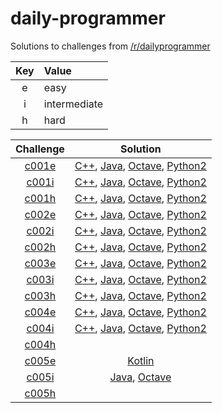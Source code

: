 # daily-programmer

Solutions to challenges from [/r/dailyprogrammer](https://www.reddit.com/r/dailyprogrammer/)

| Key | Value        |
| :-: | :----------- |
| e   | easy         |
| i   | intermediate |
| h   | hard         |

| Challenge | Solution |
| :-------: | :------: |
| [c001e](https://www.reddit.com/r/dailyprogrammer/comments/pih8x/easy_challenge_1/) | [C++](https://github.com/jimmynguyen/daily-programmer/blob/master/challenges/easy/c001/c001.cpp), [Java](https://github.com/jimmynguyen/daily-programmer/blob/master/challenges/easy/c001/c001.java), [Octave](https://github.com/jimmynguyen/daily-programmer/blob/master/challenges/easy/c001/c001.m), [Python2](https://github.com/jimmynguyen/daily-programmer/blob/master/challenges/easy/c001/c001.py) |
| [c001i](https://www.reddit.com/r/dailyprogrammer/comments/pihtx/intermediate_challenge_1/) | [C++](https://github.com/jimmynguyen/daily-programmer/blob/master/challenges/intermediate/c001/c001.cpp), [Java](https://github.com/jimmynguyen/daily-programmer/blob/master/challenges/intermediate/c001/c001.java), [Octave](https://github.com/jimmynguyen/daily-programmer/blob/master/challenges/intermediate/c001/c001.m), [Python2](https://github.com/jimmynguyen/daily-programmer/blob/master/challenges/intermediate/c001/c001.py) |
| [c001h](https://www.reddit.com/r/dailyprogrammer/comments/pii6j/difficult_challenge_1/) | [C++](https://github.com/jimmynguyen/daily-programmer/blob/master/challenges/hard/c001/c001.cpp), [Java](https://github.com/jimmynguyen/daily-programmer/blob/master/challenges/hard/c001/c001.java), [Octave](https://github.com/jimmynguyen/daily-programmer/blob/master/challenges/hard/c001/c001.m), [Python2](https://github.com/jimmynguyen/daily-programmer/blob/master/challenges/hard/c001/c001.py) |
| [c002e](https://www.reddit.com/r/dailyprogrammer/comments/pjbj8/easy_challenge_2/) | [C++](https://github.com/jimmynguyen/daily-programmer/blob/master/challenges/easy/c002/c002.cpp), [Java](https://github.com/jimmynguyen/daily-programmer/blob/master/challenges/easy/c002/c002.java), [Octave](https://github.com/jimmynguyen/daily-programmer/blob/master/challenges/easy/c002/c002.m), [Python2](https://github.com/jimmynguyen/daily-programmer/blob/master/challenges/easy/c002/c002.py) |
| [c002i](https://www.reddit.com/r/dailyprogrammer/comments/pjbuj/intermediate_challenge_2/) | [C++](https://github.com/jimmynguyen/daily-programmer/blob/master/challenges/intermediate/c002/c002.cpp), [Java](https://github.com/jimmynguyen/daily-programmer/blob/master/challenges/intermediate/c002/c002.java), [Octave](https://github.com/jimmynguyen/daily-programmer/blob/master/challenges/intermediate/c002/c002.m), [Python2](https://github.com/jimmynguyen/daily-programmer/blob/master/challenges/intermediate/c002/c002.py) |
| [c002h](https://www.reddit.com/r/dailyprogrammer/comments/pjsdx/difficult_challenge_2/) | [C++](https://github.com/jimmynguyen/daily-programmer/blob/master/challenges/hard/c002/c002.cpp), [Java](https://github.com/jimmynguyen/daily-programmer/blob/master/challenges/hard/c002/c002.java), [Octave](https://github.com/jimmynguyen/daily-programmer/blob/master/challenges/hard/c002/c002.m), [Python2](https://github.com/jimmynguyen/daily-programmer/blob/master/challenges/hard/c002/c002.py) |
| [c003e](https://www.reddit.com/r/dailyprogrammer/comments/pkw2m/2112012_challenge_3_easy/) | [C++](https://github.com/jimmynguyen/daily-programmer/blob/master/challenges/easy/c003/c003.cpp), [Java](https://github.com/jimmynguyen/daily-programmer/blob/master/challenges/easy/c003/c003.java), [Octave](https://github.com/jimmynguyen/daily-programmer/blob/master/challenges/easy/c003/c003.m), [Python2](https://github.com/jimmynguyen/daily-programmer/blob/master/challenges/easy/c003/c003.py) |
| [c003i](https://www.reddit.com/r/dailyprogrammer/comments/pkwb1/2112012_challenge_3_intermediate/) | [C++](https://github.com/jimmynguyen/daily-programmer/blob/master/challenges/intermediate/c003/c003.cpp), [Java](https://github.com/jimmynguyen/daily-programmer/blob/master/challenges/intermediate/c003/c003.java), [Octave](https://github.com/jimmynguyen/daily-programmer/blob/master/challenges/intermediate/c003/c003.m), [Python2](https://github.com/jimmynguyen/daily-programmer/blob/master/challenges/intermediate/c003/c003.py) |
| [c003h](https://www.reddit.com/r/dailyprogrammer/comments/pkwgf/2112012_challenge_3_difficult/) | [C++](https://github.com/jimmynguyen/daily-programmer/blob/master/challenges/hard/c003/c003.cpp), [Java](https://github.com/jimmynguyen/daily-programmer/blob/master/challenges/hard/c003/c003.java), [Octave](https://github.com/jimmynguyen/daily-programmer/blob/master/challenges/hard/c003/c003.m), [Python2](https://github.com/jimmynguyen/daily-programmer/blob/master/challenges/hard/c003/c003.py) |
| [c004e](https://www.reddit.com/r/dailyprogrammer/comments/pm6oj/2122012_challenge_4_easy/) | [C++](https://github.com/jimmynguyen/daily-programmer/blob/master/challenges/easy/c004/c004.cpp), [Java](https://github.com/jimmynguyen/daily-programmer/blob/master/challenges/easy/c004/c004.java), [Octave](https://github.com/jimmynguyen/daily-programmer/blob/master/challenges/easy/c004/c004.m), [Python2](https://github.com/jimmynguyen/daily-programmer/blob/master/challenges/easy/c004/c004.py) |
| [c004i](https://www.reddit.com/r/dailyprogrammer/comments/pm6sq/2122012_challenge_4_intermediate/) | [C++](https://github.com/jimmynguyen/daily-programmer/blob/master/challenges/intermediate/c004/c004.cpp), [Java](https://github.com/jimmynguyen/daily-programmer/blob/master/challenges/intermediate/c004/c004.java), [Octave](https://github.com/jimmynguyen/daily-programmer/blob/master/challenges/intermediate/c004/c004.m), [Python2](https://github.com/jimmynguyen/daily-programmer/blob/master/challenges/intermediate/c004/c004.py) |
| [c004h](https://www.reddit.com/r/dailyprogrammer/comments/pm7g7/2122012_challange_4_difficult/) ||
| [c005e](https://www.reddit.com/r/dailyprogrammer/comments/pnhyn/2122012_challenge_5_easy/) | [Kotlin](https://github.com/jimmynguyen/daily-programmer/blob/master/challenges/easy/c005/c005.kt) |
| [c005i](https://www.reddit.com/r/dailyprogrammer/comments/pnhtj/2132012_challenge_5_intermediate/) | [Java](https://github.com/jimmynguyen/daily-programmer/blob/master/challenges/intermediate/c005/c005.java), [Octave](https://github.com/jimmynguyen/daily-programmer/blob/master/challenges/intermediate/c005/c005.m) |
| [c005h](https://www.reddit.com/r/dailyprogrammer/comments/pniaw/2132012_challenge_5_difficult/) ||